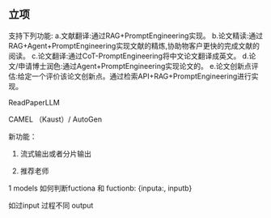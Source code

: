 ## 立项

支持下列功能:
a.文献翻译:通过RAG+PromptEngineering实现。
b.论文精读:通过RAG+Agent+PromptEngineering实现文献的精炼,协助物客户更快的完成文献的阅读。
c.论文翻译:通过CoT-PromptEngineering将中文论文翻译成英文。
d.论文/申请博士润色:通过Agent+PromptEngineering实现论文的。
e.论文创新点评估:给定一个评价该论文创新点。通过检索API+RAG+PromptEngineering进行实现。


ReadPaperLLM

CAMEL （Kaust）/ AutoGen


新功能：

1. 流式输出或者分片输出

2. 推荐老师


1 models
如何判断fuctiona 和 fuctionb:
{inputa:, inputb}

如过input  过程不同 output


